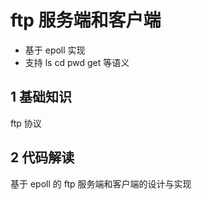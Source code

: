 # ftp 服务端和客户端

-   基于 epoll 实现
-   支持 ls cd pwd get 等语义

## 1 基础知识

ftp 协议

## 2 代码解读

基于 epoll 的 ftp 服务端和客户端的设计与实现

